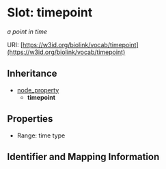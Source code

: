 # Slot: timepoint
_a point in time_


URI: [https://w3id.org/biolink/vocab/timepoint](https://w3id.org/biolink/vocab/timepoint)




## Inheritance

* [node_property](node_property.md)
    * **timepoint**



## Properties

 * Range: time type



## Identifier and Mapping Information





